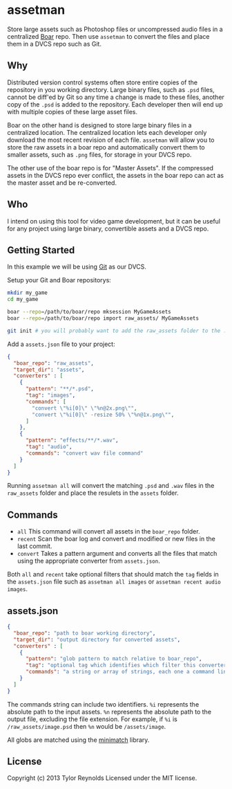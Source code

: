 # assetman

Store large assets such as Photoshop files or uncompressed audio files in a
centralized [Boar](https://code.google.com/p/boar/) repo. Then use `assetman`
to convert the files and place them in a DVCS repo such as Git.

## Why

Distributed version control systems often store entire copies of the repository
in you working directory. Large binary files, such as `.psd` files, cannot be diff'ed
by Git so any time a change is made to these files, another copy of the `.psd` is
added to the repository. Each developer then will end up with multiple copies
of these large asset files.

Boar on the other hand is designed to store large binary files in a centralized
location. The centralized location lets each developer only download the most
recent revision of each file. `assetman` will allow you to store the raw assets
in a boar repo and automatically convert them to smaller assets, such as `.png` files,
for storage in your DVCS repo.

The other use of the boar repo is for "Master Assets". If the compressed assets
in the DVCS repo ever conflict, the assets in the boar repo can act as the master
asset and be re-converted.

## Who

I intend on using this tool for video game development, but it can be useful
for any project using large binary, convertible assets and a DVCS repo.


## Getting Started
<!-- Install the module with: `npm install -g assetman` (Not actually in the npm repo yet). -->
In this example we will be using [Git](http://git-scm.com/) as our DVCS.

Setup your Git and Boar repositorys:

```bash
mkdir my_game
cd my_game

boar --repo=/path/to/boar/repo mksession MyGameAssets
boar --repo=/path/to/boar/repo import raw_assets/ MyGameAssets

git init # you will probably want to add the raw_assets folder to the .gitignore file
```

Add a `assets.json` file to your project:

```json
{
  "boar_repo": "raw_assets",
  "target_dir": "assets",
  "converters" : [
    {
      "pattern": "**/*.psd",
      "tag": "images",
      "commands": [
        "convert \"%i[0]\" \"%n@2x.png\"",
        "convert \"%i[0]\" -resize 50% \"%n@1x.png\"",
      ]
    },
    {
      "pattern": "effects/**/*.wav",
      "tag": "audio",
      "commands": "convert wav file command"
    }
  ]
}
```

Running `assetman all` will convert the matching `.psd` and `.wav` files in the 
`raw_assets` folder and place the resulets in the `assets` folder.

## Commands

* `all` This command will convert all assets in the `boar_repo` folder.
* `recent` Scan the boar log and convert and modified or new files in the last commit.
* `convert` Takes a pattern argument and converts all the files that match using
the appropriate converter from `assets.json`.

Both `all` and `recent` take optional filters that should match the `tag` fields
in the `assets.json` file such as `assetman all images` or `assetman recent audio images`.

## assets.json

```json
{
  "boar_repo": "path to boar working directory",
  "target_dir": "output directory for converted assets",
  "converters" : [
    {
      "pattern": "glob pattern to match relative to boar_repo",
      "tag": "optional tag which identifies which filter this converter belongs to",
      "commands": "a string or array of strings, each one a command line to to execute"
    }
  ]
}
```

The commands string can include two identifiers. `%i` represents the absolute path
to the input assets. `%n` represents the absolute path to the output file, 
excluding the file extension. For example, if `%i` is `/raw_assets/image.psd`
then `%n` would be `/assets/image`.

All globs are matched using the [minimatch](https://github.com/isaacs/minimatch)
library.

## License
Copyright (c) 2013 Tylor Reynolds
Licensed under the MIT license.
